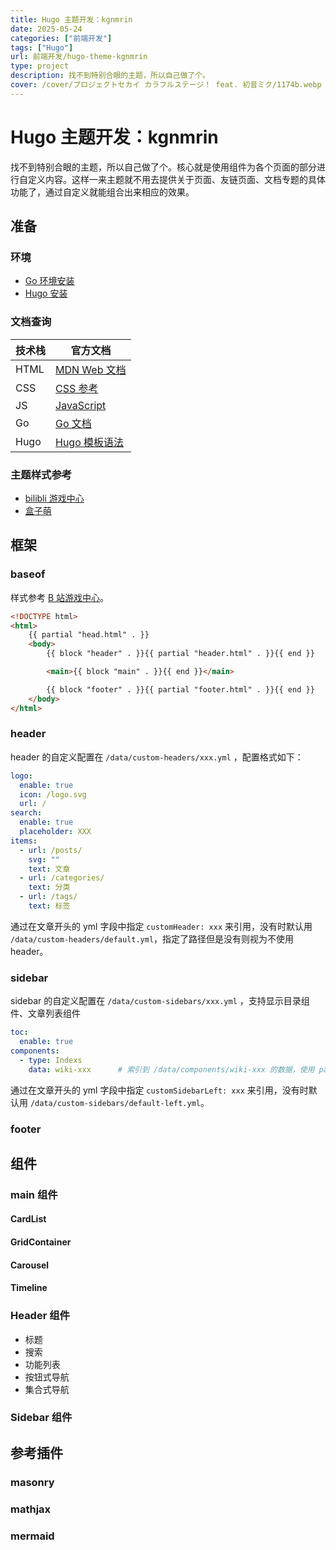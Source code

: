 ```yaml
---
title: Hugo 主题开发：kgnmrin
date: 2025-05-24
categories: ["前端开发"]
tags: ["Hugo"]
url: 前端开发/hugo-theme-kgnmrin
type: project
description: 找不到特别合眼的主题，所以自己做了个。
cover: /cover/プロジェクトセカイ カラフルステージ！ feat. 初音ミク/1174b.webp
---
```


# Hugo 主题开发：kgnmrin

找不到特别合眼的主题，所以自己做了个。核心就是使用组件为各个页面的部分进行自定义内容。这样一来主题就不用去提供关于页面、友链页面、文档专题的具体功能了，通过自定义就能组合出来相应的效果。

## 准备

### 环境

- [Go 环境安装](https://go.dev/)
- [Hugo 安装](https://github.com/gohugoio/hugo)

### 文档查询

| 技术栈 | 官方文档 |
|--------|----------|
| HTML   | [MDN Web 文档](https://developer.mozilla.org/zh-CN/docs/Web/HTML) |
| CSS    | [CSS 参考](https://cssreference.io/) |
| JS     | [JavaScript](https://zh.javascript.info/) |
| Go     | [Go 文档](https://go.dev/doc/) |
| Hugo   | [Hugo 模板语法](https://gohugo.io/templates/introduction/) |

### 主题样式参考

- [bilibli 游戏中心](https://game.bilibili.com/platform)
- [盒子萌](https://www.boxmoe.com/)

## 框架

### baseof

样式参考 [B 站游戏中心](https://game.bilibili.com/platform)。

``` html
<!DOCTYPE html>
<html>
	{{ partial "head.html" . }}
	<body>
		{{ block "header" . }}{{ partial "header.html" . }}{{ end }}

		<main>{{ block "main" . }}{{ end }}</main>

		{{ block "footer" . }}{{ partial "footer.html" . }}{{ end }}
	</body>
</html>
```

### header

header 的自定义配置在 `/data/custom-headers/xxx.yml` ，配置格式如下：

``` yaml
logo:
  enable: true
  icon: /logo.svg
  url: /
search:
  enable: true
  placeholder: XXX
items:
  - url: /posts/
    svg: ""
    text: 文章
  - url: /categories/
    text: 分类
  - url: /tags/
    text: 标签
```

通过在文章开头的 yml 字段中指定 `customHeader: xxx` 来引用，没有时默认用 `/data/custom-headers/default.yml`，指定了路径但是没有则视为不使用 header。

### sidebar

sidebar 的自定义配置在 `/data/custom-sidebars/xxx.yml` ，支持显示目录组件、文章列表组件

```yaml
toc:
  enable: true
components:
  - type: Indexs
    data: wiki-xxx		# 索引到 /data/components/wiki-xxx 的数据，使用 partials/components/Indexs 显示
```

通过在文章开头的 yml 字段中指定 `customSidebarLeft: xxx` 来引用，没有时默认用 `/data/custom-sidebars/default-left.yml`。

### footer

## 组件

### main 组件

#### CardList

#### GridContainer

#### Carousel

#### Timeline

### Header 组件

- 标题
- 搜索
- 功能列表
- 按钮式导航
- 集合式导航

### Sidebar 组件

## 参考插件

### masonry

### mathjax

### mermaid
